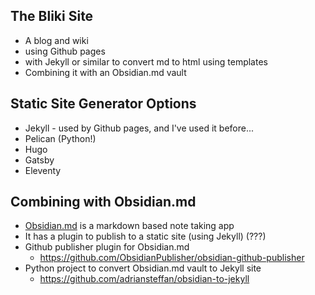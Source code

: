 ## The Bliki Site 
- A blog and wiki
- using Github pages
- with Jekyll or similar to convert md to html using templates
- Combining it with an Obsidian.md vault

## Static Site Generator Options
- Jekyll - used by Github pages, and I've used it before...
- Pelican (Python!)
- Hugo
- Gatsby
- Eleventy

## Combining with Obsidian.md
- [Obsidian.md](https://obsidian.md/) is a markdown based note taking app
- It has a plugin to publish to a static site (using Jekyll) (???)
- Github publisher plugin for Obsidian.md
  - https://github.com/ObsidianPublisher/obsidian-github-publisher
- Python project to convert Obsidian.md vault to Jekyll site
  - https://github.com/adriansteffan/obsidian-to-jekyll 